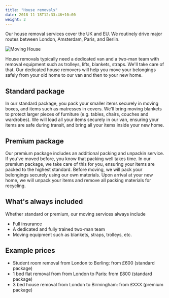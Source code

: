 ```yaml
---
title: "House removals"
date: 2018-11-18T12:33:46+10:00
weight: 2
---
```


Our house removal services cover the UK and EU. We routinely drive major routes between London, Amsterdam, Paris, and Berlin.

![Moving House](/a1move/images/hiveboxx-FwdWO5yEo5s-unsplash.jpg)

House removals typically need a dedicated van and a two-man team with removal equipment such as trolleys, lifts, blankets, straps. We'll take care of that. Our dedicated house removers will help you move your belongings safely from your old home to our van and then to your new home.

## Standard package

In our standard package, you pack your smaller items securely in moving boxes, and items such as matresses in covers. We'll bring moving blankets to protect larger pieces of furniture (e.g. tables, chairs, couches and wardrobes). We will load all your items securely in our van, ensuring your items are safe during transit, and bring all your items inside your new home.

## Premium package

Our premium package includes an additional packing and unpackin service. If you've moved before, you know that packing well takes time. In our premium package, we take care of this for you, ensuring your items are packed to the highest standard. Before moving, we will pack your belongings securely using our own materials. Upon arrival at your new home, we will unpack your items and remove all packing materials for recycling.

## What's always included

Whether standard or premium, our moving services always include

* Full insurance
* A dedicated and fully trained two-man team
* Moving equipment such as blankets, straps, trolleys, etc.

## Example prices

* Student room removal from London to Berling: from £600 (standard package)
* 1 bed flat removal from from London to Paris: from £800 (standard package)
* 3 bed house removal from London to Birmingham: from £XXX (premium package)
